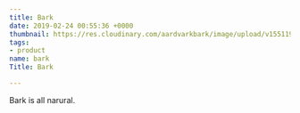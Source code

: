 ```yaml
---
title: Bark
date: 2019-02-24 00:55:36 +0000
thumbnail: https://res.cloudinary.com/aardvarkbark/image/upload/v1551198034/products-five-barks.jpg
tags:
- product
name: bark
Title: Bark

---
```

Bark is all narural.